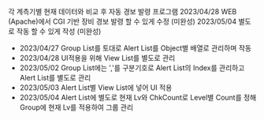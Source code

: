 각 계측기별 현재 데이터와 비교 후 자동 경보 발령 프로그램
2023/04/28 WEB (Apache)에서 CGI 기반 장비 경보 발령 할 수 있게 수정 (미완성)
2023/05/04 별도로 작동 할 수 있게 작성 (미완성)
  - 2023/04/27 Group List를 토대로 Alert List를 Object별 배열로 관리하며 작동
  - 2023/04/28 UI적용을 위해 View List를 별도로 관리
  - 2023/05/02 Group List에는 ','를 구분기호로 Alert List의 Index를 관리하고 Alert List를 별도로 관리
  - 2023/05/03 Alert List별 View List에 넣어 UI 적용
  - 2023/05/04 Alert List에 별도로 현재 Lv와 ChkCount로 Level별 Count를 정해 Group에 현재 Lv를 적용하여 그룹 관리
